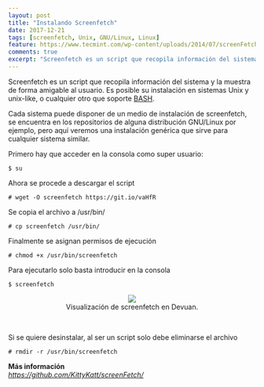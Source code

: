 ```yaml
---
layout: post
title: "Instalando Screenfetch"
date: 2017-12-21
tags: [screenfetch, Unix, GNU/Linux, Linux]
feature: https://www.tecmint.com/wp-content/uploads/2014/07/screenFetch-02.jpeg
comments: true
excerpt: "Screenfetch es un script que recopila información del sistema y la muestra de forma amigable al usuario."
---
```


Screenfetch es un script que recopila información del sistema y la muestra de forma amigable al usuario. 
Es posible su instalación en sistemas Unix y unix-like, o cualquier otro que soporte [BASH](https://es.wikipedia.org/wiki/Screenfetch).

Cada sistema puede disponer de un medio de instalación de screenfetch, se encuentra en los repositorios de alguna distribución GNU/Linux por ejemplo, pero aquí veremos una instalación genérica que sirve para cualquier sistema similar.

Primero hay que acceder en la consola como super usuario:
~~~
$ su
~~~

Ahora se procede a descargar el script
~~~
# wget -O screenfetch https://git.io/vaHfR
~~~

Se copia el archivo a /usr/bin/
~~~
# cp screenfetch /usr/bin/
~~~

Finalmente se asignan permisos de ejecución
~~~
# chmod +x /usr/bin/screenfetch
~~~

Para ejecutarlo solo basta introducir en la consola
~~~
$ screenfetch
~~~

<div align="center">
  <figure>
	  <img src="https://amirtorrez.github.io/assets/media/devuan_screenfetch.png">
	  <figcaption>Visualización de screenfetch en Devuan.</figcaption>
  </figure>
</div>
<br>  


Si se quiere desinstalar, al ser un script solo debe eliminarse el archivo
~~~
# rmdir -r /usr/bin/screenfetch 
~~~
  
  
**Más información**  
<a href="https://github.com/KittyKatt/screenFetch/"><em>https://github.com/KittyKatt/screenFetch/</em></a>

